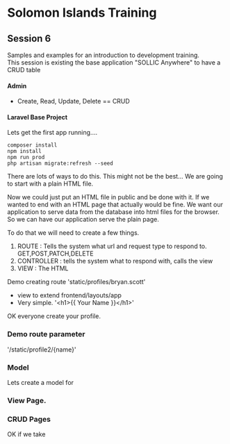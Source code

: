 # Solomon Islands Training

## Session 6
Samples and examples for an introduction to development training.  
This session is existing the base application "SOLLIC Anywhere" to have a CRUD table

#### Admin
- Create, Read, Update, Delete == CRUD

#### Laravel Base Project
Lets get the first app running....
```
composer install
npm install
npm run prod
php artisan migrate:refresh --seed
```

There are lots of ways to do this.   This might not be the best...  We are going to start with
a plain HTML file.

Now we could just put an HTML file in public and be done with it. If we wanted to end with an
HTML page that actually would be fine. We want our application to serve data from the database 
into html files for the browser.   So we can have our application serve the plain page.

To do that we will need to create a few things.

1. ROUTE : Tells the system what url and request type to respond to.  GET,POST,PATCH,DELETE
2. CONTROLLER : tells the system what to respond with, calls the view
3. VIEW : The HTML


Demo creating route 'static/profiles/bryan.scott'
- view to extend frontend/layouts/app
- Very simple.   '\<h1>{{ Your Name }}\</h1>'


OK everyone create your profile.

### Demo route parameter
  '/static/profile2/{name}'

### Model
   Lets create a model for 
### View Page.

### CRUD Pages
OK if we take 